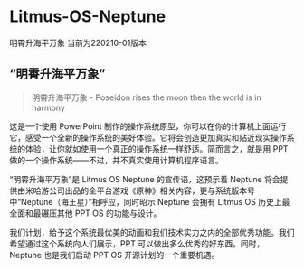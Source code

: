 # Litmus-OS-Neptune
明霄升海平万象 当前为220210-01版本

## “明霄升海平万象”
> 明霄升海平万象 - Poseidon rises the moon then the world is in harmony

这是一个使用 PowerPoint 制作的操作系统原型，你可以在你的计算机上面运行它，感受一个全新的操作系统的美好体验。它将会创造更加真实和贴近现实操作系统的体验，让你就如使用一个真正的操作系统一样舒适。简而言之，就是用 PPT 做的一个操作系统——不过，并不真实使用计算机程序语言。

“明霄升海平万象”是 Litmus OS Neptune 的宣传语，这预示着 Neptune 将会提供由米哈游公司出品的全平台游戏《原神》相关内容，更与系统版本号中“Neptune（海王星）”相呼应，同时昭示 Neptune 会拥有 Litmus OS 历史上最全面和最碾压其他 PPT OS 的功能与设计。

我们计划，给予这个系统最优美的动画和我们技术实力之内的全部优秀功能。我们希望通过这个系统向人们展示，PPT 可以做出多么优秀的好东西。同时，Neptune 也是我们启动 PPT OS 开源计划的一个重要机遇。
